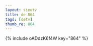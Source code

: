 ```yaml
--- 
layout: sieutv
title: de 864
tags: [detv]
thumb_re: 864
---
```

{% include oADdzK6f4W key="864" %} 
